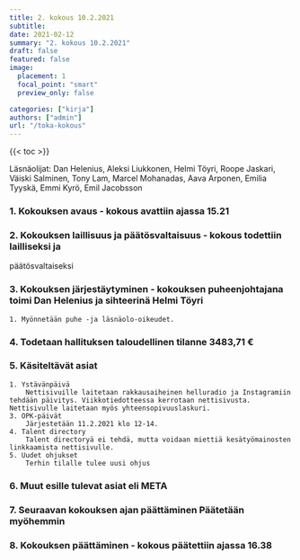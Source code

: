 ```yaml
---
title: 2. kokous 10.2.2021
subtitle: 
date: 2021-02-12
summary: "2. kokous 10.2.2021"
draft: false
featured: false
image:
  placement: 1
  focal_point: "smart"
  preview_only: false

categories: ["kirja"]
authors: ["admin"]
url: "/toka-kokous"
---
```

{{< toc >}}

Läsnäolijat:
Dan Helenius, Aleksi Liukkonen, Helmi Töyri, Roope Jaskari, Väiski Salminen, Tony Lam, Marcel Mohanadas, Aava Arponen, Emilia Tyyskä, Emmi Kyrö, Emil Jacobsson  

### 1. Kokouksen avaus - kokous avattiin ajassa 15.21
### 2. Kokouksen laillisuus ja päätösvaltaisuus - kokous todettiin lailliseksi ja
päätösvaltaiseksi
### 3. Kokouksen järjestäytyminen - kokouksen puheenjohtajana toimi Dan Helenius  ja sihteerinä Helmi Töyri
	1. Myönnetään puhe -ja läsnäolo-oikeudet.
### 4. Todetaan hallituksen taloudellinen tilanne 3483,71 €
### 5. Käsiteltävät asiat
	1. Ystävänpäivä 
		Nettisivuille laitetaan rakkausaiheinen helluradio ja Instagramiin tehdään päivitys. Viikkotiedotteessa kerrotaan nettisivusta. Nettisivulle laitetaan myös yhteensopivuuslaskuri.
	3. OPK-päivät
		Järjestetään 11.2.2021 klo 12-14.
	4. Talent directory
		Talent directoryä ei tehdä, mutta voidaan miettiä kesätyömainosten linkkaamista nettisivulle.
	5. Uudet ohjukset
		Terhin tilalle tulee uusi ohjus
### 6. Muut esille tulevat asiat eli META
### 7. Seuraavan kokouksen ajan päättäminen Päätetään myöhemmin 
### 8. Kokouksen päättäminen - kokous päätettiin ajassa 16.38